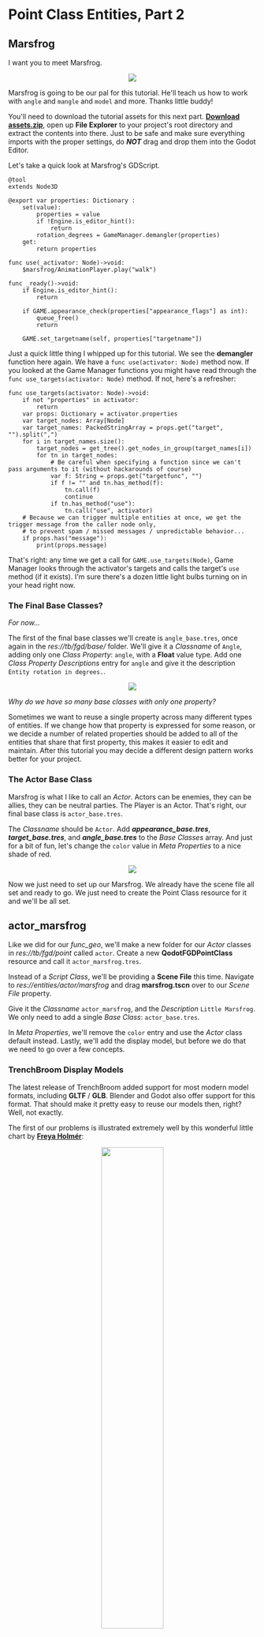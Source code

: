 

# Point Class Entities, Part 2

## Marsfrog

I want you to meet Marsfrog.

<p align=center><img src="../images/littlemarsfrog.gif">

Marsfrog is going to be our pal for this tutorial. He'll teach us how to work with `angle` and `mangle` and `model` and more. Thanks little buddy!

You'll need to download the tutorial assets for this next part. [**Download assets.zip**](../assets.zip), open up **File Explorer** to your project's root directory and extract the contents into there. Just to be safe and make sure everything imports with the proper settings, do ***NOT*** drag and drop them into the Godot Editor.

Let's take a quick look at Marsfrog's GDScript.

```gdscript
@tool
extends Node3D

@export var properties: Dictionary :
	set(value):
		properties = value
		if !Engine.is_editor_hint():
			return
		rotation_degrees = GameManager.demangler(properties)
	get:
		return properties

func use(_activator: Node)->void:
	$marsfrog/AnimationPlayer.play("walk")

func _ready()->void:
	if Engine.is_editor_hint():
		return
	
	if GAME.appearance_check(properties["appearance_flags"] as int):
		queue_free()
		return
	
	GAME.set_targetname(self, properties["targetname"])
```

Just a quick little thing I whipped up for this tutorial. We see the **demangler** function here again. We have a `func use(activator: Node)` method now. If you looked at the Game Manager functions you might have read through the `func use_targets(activator: Node)` method. If not, here's a refresher:

```gdscript
func use_targets(activator: Node)->void:
	if not "properties" in activator:
		return
	var props: Dictionary = activator.properties
	var target_nodes: Array[Node]
	var target_names: PackedStringArray = props.get("target", "").split(",")
	for i in target_names.size():
		target_nodes = get_tree().get_nodes_in_group(target_names[i])
		for tn in target_nodes:
			# Be careful when specifying a function since we can't pass arguments to it (without hackarounds of course)
			var f: String = props.get("targetfunc", "")
			if f != "" and tn.has_method(f):
				tn.call(f)
				continue
			if tn.has_method("use"):
				tn.call("use", activator)
	# Because we can trigger multiple entities at once, we get the trigger message from the caller node only,
	# to prevent spam / missed messages / unpredictable behavior...
	if props.has("message"):
		print(props.message)
```

That's right: any time we get a call for `GAME.use_targets(Node)`, Game Manager looks through the activator's targets and calls the target's `use` method (if it exists). I'm sure there's a dozen little light bulbs turning on in your head right now.

### The Final Base Classes?

_For now..._

The first of the final base classes we'll create is `angle_base.tres`, once again in the _res://tb/fgd/base/_ folder. We'll give it a _Classname_ of `Angle`, adding only one _Class Property_: `angle`, with a **Float** value type. Add one _Class Property Descriptions_ entry for `angle` and give it the description `Entity rotation in degrees.`.

<p align=center><img src="../images/angle.png">

_Why do we have so many base classes with only one property?_

Sometimes we want to reuse a single property across many different types of entities. If we change how that property is expressed for some reason, or we decide a number of related properties should be added to all of the entities that share that first property, this makes it easier to edit and maintain. After this tutorial you may decide a different design pattern works better for your project.

### The Actor Base Class

Marsfrog is what I like to call an _Actor_. Actors can be enemies, they can be allies, they can be neutral parties. The Player is an Actor. That's right, our final base class is `actor_base.tres`.

The _Classname_ should be `Actor`. Add ***appearance_base.tres***, ***target_base.tres***, and ***angle_base.tres*** to the _Base Classes_ array. And just for a bit of fun, let's change the `color` value in _Meta Properties_ to a nice shade of red.

<p align=center><img src="../images/actor.png">

Now we just need to set up our Marsfrog. We already have the scene file all set and ready to go. We just need to create the Point Class resource for it and we'll be all set.

## actor_marsfrog

Like we did for our _func_geo_, we'll make a new folder for our _Actor_ classes in _res://tb/fgd/point_ called `actor`. Create a new **QodotFGDPointClass** resource and call it `actor_marsfrog.tres`.

Instead of a _Script Class_, we'll be providing a **Scene File** this time. Navigate to _res://entities/actor/marsfrog_ and drag **marsfrog.tscn** over to our _Scene File_ property.

Give it the _Classname_ `actor_marsfrog`, and the _Description_ `Little Marsfrog`. We only need to add a single _Base Class_: `actor_base.tres`.

In _Meta Properties_, we'll remove the `color` entry and use the _Actor_ class default instead. Lastly, we'll add the display model, but before we do that we need to go over a few concepts.

### TrenchBroom Display Models

The latest release of TrenchBroom added support for most modern model formats, including **GLTF** / **GLB**. Blender and Godot also offer support for this format. That should make it pretty easy to reuse our models then, right? Well, not exactly.

The first of our problems is illustrated extremely well by this wonderful little chart by [**Freya Holmér**](https://acegikmo.com/):

<p align=center><img src="../images/freya_coord_chart.jfif" width=50%></p>

Let's take a look at Marsfrog in the 3 applications that matter to us.

<p align=center>
<b>Blender<br>
<img src="../images/model0.png" width=320><br><br>
Godot<br>
<img src="../images/model1.png" width=320><br><br>
TrenchBroom</b><br>
<img src="../images/model2.png" width=320><br><br>

_Okay, so that's not too bad, the only outlier is..._

Wait, remember that orientation arrow in TrenchBroom that I mentioned before? Let me just zoom out in that last image there.

<p align=center><img src="../images/model3.png"><br><br>

Okay, so that's probably an issue.

### Why does this happen?

<p align=center><img src="https://imgs.xkcd.com/comics/standards.png"><br>
<a href="https://xkcd.com/927/">xkcd: Standards</a><br>

So the convenient thing about Blender and Godot is that **1 Blender meter == 1 Godot Unit**, and Blender defaults to meters for its unit measurement. Blender also has an option to export GLTF with swapped Y and Z axes, making it trivial to import our Blender models into Godot. Nice.

Our real issue is the orientation and scale in TrenchBroom. TrenchBroom itself was tailored for the Quake Engine (which uses a **+X == Forward** coordinate system) and measures distances in Quake Units, which seems to be more analagous to pixels in an image than to any real world measurement system.

Fortunately, it's an easy fix if you have access to the source models.

### Marsfrog Reorientation

Included with this tutorial is the basic [**Marsfrog blend file**](../marsfrog.blend). While we've already imported the Marsfrog GLTF into Godot we'll still want to see him properly in TrenchBroom to make it easier to map with him. Time to open up Marsfrog.

Upon opening **marsfrog.blend**, we get greeted with our cute friend's portly stature and dumb... grin? I can't tell. In any case, let's get a top down view. It'll make it easier to edit.

<p align=center><img src="../images/model4.png" width=75%>

The first thing we'll do is select our mesh and **duplicate** it, so that we don't accidentally destroy our working model.

Make sure the duplicate is selected, then go to the **Modifiers Tab** and find the **Armature Modifier** and apply the modifier. After the armature is applied the modifier should disappear.

<p align=center><img src="../images/model5.png" width=75%>

Unparent the duplicate mesh with **Alt + P**. Now you should be free to **rotate** our Marsfrog Clone **-90 degrees**. This will align him properly with the Quake and TrenchBroom coordinate system.

<p align=center><img src="../images/model6.png" width=75%>

With Marsfrog Clone selected we can now **export to GLB**. I use these settings.

<p align=center><img src="../images/model7.png">

Exporting as a GLB allows us to export our display model as a single file. While it's generally better to use the multi-file GLTF setup for Godot, in TrenchBroom we can take advantage of the GLB single-file format.

Due to the way TrenchBroom displays GLB models we actually do want to keep the `+Y Up` option ticked.

Animations aren't necessary for what we'll be doing, so to keep the filesize as small as possible we'll untick them.

Find your project's ***tb/models/*** folder and export our model as `marsfrog.glb`. And that takes care of all we need to do in Blender! It might seem like a lot of steps due to the format of the tutorial, but it really does just amount to a quick `duplicate the mesh, isolate it, rotate it, export it` process that only takes about a minute or two.

> _NOTE:_ [***make sure there is also a .gdignore file in the tb/models folder***](setup.md#ignore-trenchbroom-models)_. These models are only for TrenchBroom so we don't need to import them into Godot._

### Marsfrog is supposed to be _Little_, not _Microscopic_

So what about the scale? Well, we could have just scaled it in Blender, but by what factor? The problem is we haven't yet decided what Qodot's **Inverse Scale Factor** should be. We haven't even gone over what Qodot's Inverse Scale factor _is_ yet, huh?

Think of it like this: Quake Units are like Pixels. How many pixels does a meter equal out to? 137? 22? The truth is that it's arbitrary; it really depends on what you want the average resolution of your game to be at. Qodot handles this translation through the use of _Inverse Scale Factor_ property on the **QodotMap Node**, a number it uses to divide all of your Quake Unit measurements by when building your map.

Qodot defaults this to **16**, but I've found that if you're going for a 2 meter tall Player Character with Quake 1 structural and texture dimensions, you're better off with an inverse scale of **32**. For the purposes of this tutorial we'll choose 32.

Go back to Godot and our `actor_marsfrog.tres` resource and let's take a look at our _Meta Properties_ again. Every entity comes with a predefined `color` and `size` meta property. For point entities we can define a `model` entry as well.

Here's an example of the point class resource for the Marsdog from _They Came From Dimension X_.

<p align=center><img src="../images/marsdog_res.png">

When we export the FGD resource it's added to, we get this output:

```
@PointClass color(204 0 0) model("fgd/model/marsdog.glb") size(-16 -16 -32, 16 16 16) base(Actor) = actor_marsdog : "Marsdog" [
]
```

If our `marsfrog.glb` were scaled up then we could just do the same thing: put in the model path inside quotes and be done with it. But since he's not we'll have to use a TrenchBroom / FGD feature called `scale_expression`.

[**Let's see what the TrenchBroom docs have to say on it**](https://trenchbroom.github.io/manual/latest/#display-models-for-entities):

> Each entity definition should contain only one model definition, and the expression in the model definition should evaluate either to a value of type string or to a value of type map. If the expression evaluates to a map, it must have the following structure:
> ```
> {
>    "path" : MODEL,
>    "skin" : SKIN,
>    "frame": FRAME,
>    "scale": SCALE_EXPRESSION
> }
> ```

> ... If the model expression has a scale expression, then its result is used as the scale value for the model. If the expression cannot be evaluated, or if no such expression is given, then the default scale expression from the game configuration is evaluated instead.

So with that in mind, what we want Qodot to output to our FGD file is:

```
model({
    "path" : "models/marsfrog.glb",
    "scale" : 32
})
```

In our Marsfrog resource's _Meta Properties_ we'll add a new entry with the **String** key of `model` and the **String** value `{"path": "models/marsfrog.glb", "scale": 32}`.

> _NOTE: There is a [**TrenchBroom GameConfig feature**](https://trenchbroom.github.io/manual/latest/#game_configuration_files_entities) that allows you to set a default scale for all entity models. This is not currently implemented in Qodot but [**I did make a pull request**](https://github.com/QodotPlugin/Qodot/pull/91) for it._

### Script Class and Node Class

Since we're using a premade _Scene File_, we actually don't need to apply a script to the entity resource. If we do apply a _Script Class_ it should override the script of the root node of the PackedScene, should you want to. As for the _Node Class_, we'll leave that blank since we're already instantiating a specific node setup.

And with that, our first **Scene File Point Class Entity with a TrenchBroom Display Model** is done! Congratulations!

I know, I know, it's tough not seeing the fruits of your labor yet. But don't worry! We're getting close to the finish line now. We finally have a set of entities ready. Now it's time to tell TrenchBroom about our game.

### [**_Next Chapter: TrenchBroom Game Configuration >>>_**](gameconfig.md)